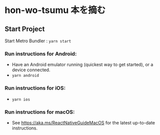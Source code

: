 # hon-wo-tsumu 本を摘む

## Start Project

Start Metro Bundler : `yarn start`
### Run instructions for Android:
- Have an Android emulator running (quickest way to get started), or a device connected.
- `yarn android`
### Run instructions for iOS:
- `yarn ios`
### Run instructions for macOS:
- See https://aka.ms/ReactNativeGuideMacOS for the latest up-to-date instructions.